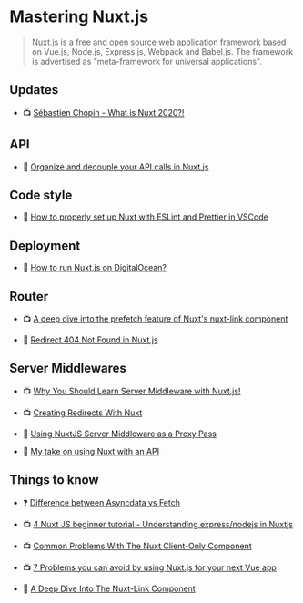 # Mastering Nuxt.js

> Nuxt.js is a free and open source web application framework based on Vue.js, Node.js, Express.js, Webpack and Babel.js. The framework is advertised as "meta-framework for universal applications".

## Updates

- 📺 [Sébastien Chopin - What is Nuxt 2020?!](https://www.youtube.com/watch?v=9CkfX6LgNUU)

## API

- 📖 [Organize and decouple your API calls in Nuxt.js](https://blog.lichter.io/posts/organize-and-decouple-your-api-calls-in-nuxtjs/)

## Code style

- 📖 [How to properly set up Nuxt with ESLint and Prettier in VSCode](https://medium.com/@gogl.alex/how-to-properly-set-up-eslint-with-prettier-for-vue-or-nuxt-in-vscode-e42532099a9c)

## Deployment

- 📖 [How to run Nuxt.js on DigitalOcean?](https://medium.com/codeartisan/how-to-run-nuxt-js-on-digitalocean-159fc558d2ab)

## Router

- 📺 [A deep dive into the prefetch feature of Nuxt's nuxt-link component](https://www.youtube.com/watch?v=Or6RDRbXyVI)

- 📖 [Redirect 404 Not Found in Nuxt.js](https://vuedose.tips/tips/redirect-404-not-found-in-nuxt-js/)

## Server Middlewares

- 📺 [Why You Should Learn Server Middleware with Nuxt.js!](https://www.youtube.com/watch?v=j-3RwvWZoaU)

- 📺 [Creating Redirects With Nuxt](https://www.youtube.com/watch?v=6akY6UQMjF8)

- 📖 [Using NuxtJS Server Middleware as a Proxy Pass](https://mccallister.io/using-nuxtjs-server-middleware-as-a-proxy-pass)

- 📖 [My take on using Nuxt with an API](https://blog.lichter.io/posts/nuxt-with-an-api/)

## Things to know

- ❓ [Difference between Asyncdata vs Fetch](https://stackoverflow.com/questions/49251437/difference-between-asyncdata-vs-fetch)

- 📺 [4 Nuxt JS beginner tutorial - Understanding express/nodejs in Nuxtjs](https://www.youtube.com/watch?v=INXFhl8rd6c)

- 📺 [Common Problems With The Nuxt Client-Only Component](https://www.youtube.com/watch?v=sGzaqUj7T9Y)

- 📺 [7 Problems you can avoid by using Nuxt.js for your next Vue app](https://www.youtube.com/watch?v=7ITypVi-qRY)

- 📖 [A Deep Dive Into The Nuxt-Link Component](https://deltener.com/blog/a-deep-dive-into-the-nuxt-link-component/)
